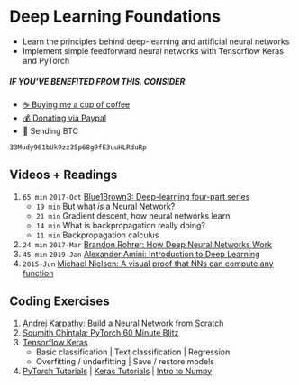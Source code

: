 # Deep Learning Foundations
- Learn the principles behind deep-learning and artificial neural networks
- Implement simple feedforward neural networks with Tensorflow Keras and PyTorch

##### IF YOU'VE BENEFITED FROM THIS, CONSIDER
- [☕️ Buying me a cup of coffee](https://ko-fi.com/minimithi)
- [💰 Donating via Paypal](https://paypal.me/minimithi)
- 💙 Sending BTC
```
33Mudy961bUk9zz35p68g9fE3uuHLRduRp
```

## Videos + Readings
1. `65 min` `2017-Oct` [Blue1Brown3: Deep-learning four-part series][v1]
    - `19 min` But what *is* a Neural Network?
    - `21 min` Gradient descent, how neural networks learn
    - `14 min` What is backpropagation really doing?
    - `11 min` Backpropagation calculus
2. `24 min` `2017-Mar` [Brandon Rohrer: How Deep Neural Networks Work][v2]
3. `45 min` `2019-Jan` [Alexander Amini: Introduction to Deep Learning][v3]
4. `2015-Jun` [Michael Nielsen: A visual proof that NNs can compute any function][r1]

## Coding Exercises
1. [Andrej Karpathy: Build a Neural Network from Scratch][c1]
2. [Soumith Chintala: PyTorch 60 Minute Blitz][c2]
3. [Tensorflow Keras][c4]
    - Basic classification | Text classification | Regression
    - Overfitting / underfitting | Save / restore models
4. [PyTorch Tutorials][c11] | [Keras Tutorials][c12] | [Intro to Numpy][c0]

[r1]: http://neuralnetworksanddeeplearning.com/chap4.html
[v1]: https://3blue1brown.com/neural-networks
[v2]: https://brohrer.github.io/how_neural_networks_work.html
[v3]: https://www.youtube.com/watch?v=5v1JnYv_yWs

[c0]: http://cs231n.github.io/python-numpy-tutorial/
[c1]: http://cs231n.github.io/neural-networks-case-study/
[c2]: https://pytorch.org/tutorials/beginner/deep_learning_60min_blitz.html
[c4]: https://www.tensorflow.org/tutorials/keras
[c11]: https://github.com/yunjey/pytorch-tutorial/
[c12]: https://github.com/fchollet/deep-learning-with-python-notebooks

